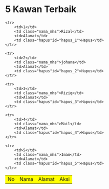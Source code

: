 <h1>5 Kawan Terbaik</h1>
<script src="https://cdnjs.cloudflare.com/ajax/libs/jquery/3.6.1/jquery.min.js" integrity="sha512-aVKKRRi/Q/YV+4mjoKBsE4x3H+BkegoM/em46NNlCqNTmUYADjBbeNefNxYV7giUp0VxICtqdrbqU7iVaeZNXA==" crossorigin="anonymous" referrerpolicy="no-referrer"></script>

<style>
	td{
		background: yellow;
		cursor: pointer;
		transition: .2s;
	}
	td:hover{
		background: white;
	}
	.tabelku {
		width: 100%;
		max-width: 400px;
	}
</style>


<table class="tabelku">
	<tr>
		<td>No</td>
		<td>Nama</td>
		<td>Alamat</td>
		<td>Aksi</td>
	</tr>

	<tr>
		<td>1</td>
		<td class="nama_mhs">Rizal</td>
		<td>Alamat</td>
		<td class="hapus"id="hapus_1">Hapus</td>
	</tr>

	<tr>
		<td>2</td>
		<td class="nama_mhs">johana</td>
		<td>Alamat</td>
		<td class="hapus"id="hapus_2">Hapus</td>
	</tr>

	<tr>
		<td>3</td>
		<td class="nama_mhs">Riziq</td>
		<td>Alamat</td>
		<td class="hapus"id="hapus_3">Hapus</td>
	</tr>

	<tr>
		<td>4</td>
		<td class="nama_mhs">Mail</td>
		<td>Alamat</td>
		<td class="hapus"id="hapus_4">Hapus</td>
	</tr>

	<tr>
		<td>5</td>
		<td class="nama_mhs">Imam</td>
		<td>Alamat</td>
		<td class="hapus"id="hapus_5">Hapus</td>
	</tr>


</table>


<script>
	$(document).ready(function(){
  $('.top').click(function(){
      let isi = $(this).text();
      let tid = $(this).prop('id');
      let rid = tid.split('__');
      let id_baris = rid[1];
      let nama = $('#nama__'+id_baris).text();

      if(isi=='Hapus'){
          let konfirmasi = confirm(`Ente Yakin ingin menghapus..! ${nama} ??`);
          if(!konfirmasi) return;

          $('#fade__'+id_baris).fadeOut();

      }else{
          alert("Ente milih : " + $(this).html() + "!");
      }
  })
})
</script>

